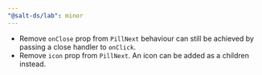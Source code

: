 ```yaml
---
"@salt-ds/lab": minor
---
```


- Remove `onClose` prop from `PillNext` behaviour can still be achieved by passing a close handler to `onClick`.
- Remove `icon` prop from `PillNext`. An icon can be added as a children instead.

